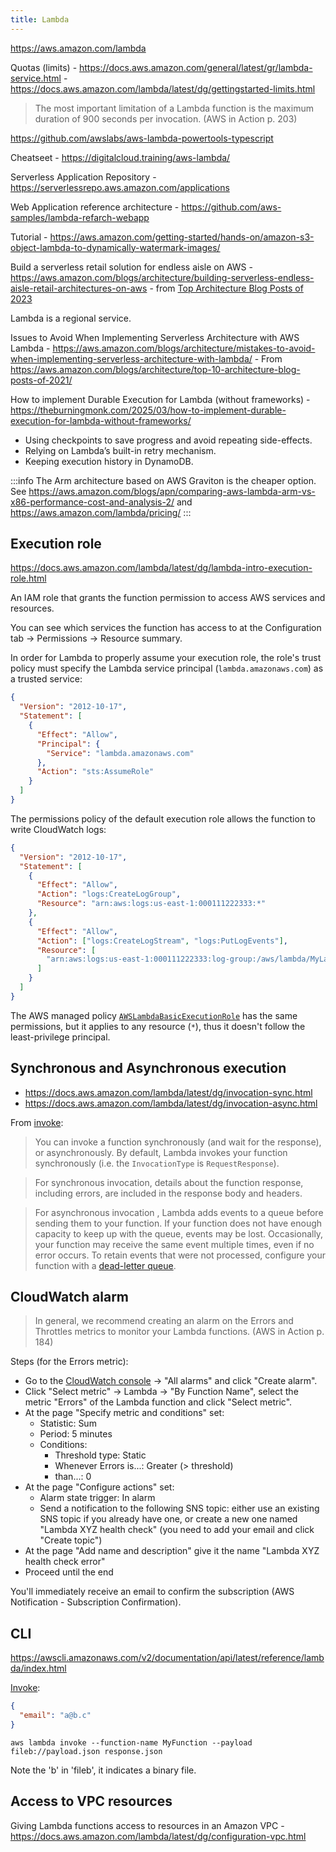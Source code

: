 ```yaml
---
title: Lambda
---
```


https://aws.amazon.com/lambda

Quotas (limits) - https://docs.aws.amazon.com/general/latest/gr/lambda-service.html - https://docs.aws.amazon.com/lambda/latest/dg/gettingstarted-limits.html

> The most important limitation of a Lambda function is the maximum duration of 900 seconds per invocation. (AWS in Action p. 203)

https://github.com/awslabs/aws-lambda-powertools-typescript

Cheatseet - https://digitalcloud.training/aws-lambda/

Serverless Application Repository - https://serverlessrepo.aws.amazon.com/applications

Web Application reference architecture - https://github.com/aws-samples/lambda-refarch-webapp

Tutorial - https://aws.amazon.com/getting-started/hands-on/amazon-s3-object-lambda-to-dynamically-watermark-images/

Build a serverless retail solution for endless aisle on AWS - https://aws.amazon.com/blogs/architecture/building-serverless-endless-aisle-retail-architectures-on-aws - from [Top Architecture Blog Posts of 2023](https://aws.amazon.com/blogs/architecture/top-architecture-blog-posts-of-2023/)

Lambda is a regional service.

Issues to Avoid When Implementing Serverless Architecture with AWS Lambda - https://aws.amazon.com/blogs/architecture/mistakes-to-avoid-when-implementing-serverless-architecture-with-lambda/ - From https://aws.amazon.com/blogs/architecture/top-10-architecture-blog-posts-of-2021/

How to implement Durable Execution for Lambda (without frameworks) - https://theburningmonk.com/2025/03/how-to-implement-durable-execution-for-lambda-without-frameworks/

- Using checkpoints to save progress and avoid repeating side-effects.
- Relying on Lambda’s built-in retry mechanism.
- Keeping execution history in DynamoDB.

:::info
The Arm architecture based on AWS Graviton is the cheaper option. See https://aws.amazon.com/blogs/apn/comparing-aws-lambda-arm-vs-x86-performance-cost-and-analysis-2/ and https://aws.amazon.com/lambda/pricing/
:::

## Execution role

https://docs.aws.amazon.com/lambda/latest/dg/lambda-intro-execution-role.html

An IAM role that grants the function permission to access AWS services and resources.

You can see which services the function has access to at the Configuration tab → Permissions → Resource summary.

In order for Lambda to properly assume your execution role, the role's trust policy must specify the Lambda service principal (`lambda.amazonaws.com`) as a trusted service:

```json title="trust_policy.json"
{
  "Version": "2012-10-17",
  "Statement": [
    {
      "Effect": "Allow",
      "Principal": {
        "Service": "lambda.amazonaws.com"
      },
      "Action": "sts:AssumeRole"
    }
  ]
}
```

The permissions policy of the default execution role allows the function to write CloudWatch logs:

```json title="permissions_policy.json"
{
  "Version": "2012-10-17",
  "Statement": [
    {
      "Effect": "Allow",
      "Action": "logs:CreateLogGroup",
      "Resource": "arn:aws:logs:us-east-1:000111222333:*"
    },
    {
      "Effect": "Allow",
      "Action": ["logs:CreateLogStream", "logs:PutLogEvents"],
      "Resource": [
        "arn:aws:logs:us-east-1:000111222333:log-group:/aws/lambda/MyLambdaFunction:*"
      ]
    }
  ]
}
```

The AWS managed policy [`AWSLambdaBasicExecutionRole`](https://docs.aws.amazon.com/aws-managed-policy/latest/reference/AWSLambdaBasicExecutionRole.html) has the same permissions, but it applies to any resource (`*`), thus it doesn't follow the least-privilege principal.

## Synchronous and Asynchronous execution

- https://docs.aws.amazon.com/lambda/latest/dg/invocation-sync.html
- https://docs.aws.amazon.com/lambda/latest/dg/invocation-async.html

From [invoke](https://awscli.amazonaws.com/v2/documentation/api/latest/reference/lambda/invoke.html):

> You can invoke a function synchronously (and wait for the response), or asynchronously. By default, Lambda invokes your function synchronously (i.e. the `InvocationType` is `RequestResponse`).

> For synchronous invocation, details about the function response, including errors, are included in the response body and headers.

> For asynchronous invocation , Lambda adds events to a queue before sending them to your function. If your function does not have enough capacity to keep up with the queue, events may be lost. Occasionally, your function may receive the same event multiple times, even if no error occurs. To retain events that were not processed, configure your function with a [dead-letter queue](https://docs.aws.amazon.com/lambda/latest/dg/invocation-async.html#invocation-dlq).

## CloudWatch alarm

> In general, we recommend creating an alarm on the Errors and Throttles metrics to monitor your Lambda functions. (AWS in Action p. 184)

Steps (for the Errors metric):

- Go to the [CloudWatch console](https://console.aws.amazon.com/cloudwatch) → "All alarms" and click "Create alarm".
- Click "Select metric" → Lambda → "By Function Name", select the metric "Errors" of the Lambda function and click "Select metric".
- At the page "Specify metric and conditions" set:
  - Statistic: Sum
  - Period: 5 minutes
  - Conditions:
    - Threshold type: Static
    - Whenever Errors is...: Greater (> threshold)
    - than...: 0
- At the page "Configure actions" set:
  - Alarm state trigger: In alarm
  - Send a notification to the following SNS topic: either use an existing SNS topic if you already have one, or create a new one named "Lambda XYZ health check" (you need to add your email and click "Create topic")
- At the page "Add name and description" give it the name "Lambda XYZ health check error"
- Proceed until the end

You'll immediately receive an email to confirm the subscription (AWS Notification - Subscription Confirmation).

## CLI

https://awscli.amazonaws.com/v2/documentation/api/latest/reference/lambda/index.html

[Invoke](https://awscli.amazonaws.com/v2/documentation/api/latest/reference/lambda/invoke.html):

```json title="payload.json"
{
  "email": "a@b.c"
}
```

```shell
aws lambda invoke --function-name MyFunction --payload fileb://payload.json response.json
```

Note the 'b' in 'fileb', it indicates a binary file.

## Access to VPC resources

Giving Lambda functions access to resources in an Amazon VPC - https://docs.aws.amazon.com/lambda/latest/dg/configuration-vpc.html
